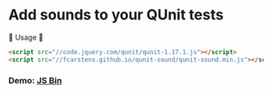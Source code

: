 # Add sounds to your QUnit tests
:musical_note: Usage :musical_note:
```html
<script src="//code.jquery.com/qunit/qunit-1.17.1.js"></script>
<script src="//fcarstens.github.io/qunit-sound/qunit-sound.min.js"></script>
```

### Demo: [JS Bin](http://jsbin.com/cipoqevoqe/1/edit?html,js,output)


